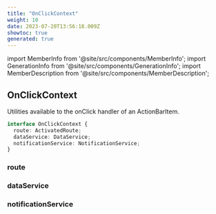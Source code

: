 ```yaml
---
title: "OnClickContext"
weight: 10
date: 2023-07-20T13:56:18.009Z
showtoc: true
generated: true
---
```

<!-- This file was generated from the Vendure source. Do not modify. Instead, re-run the "docs:build" script -->
import MemberInfo from '@site/src/components/MemberInfo';
import GenerationInfo from '@site/src/components/GenerationInfo';
import MemberDescription from '@site/src/components/MemberDescription';


## OnClickContext

<GenerationInfo sourceFile="packages/admin-ui/src/lib/core/src/providers/nav-builder/nav-builder-types.ts" sourceLine="77" packageName="@vendure/admin-ui" />

Utilities available to the onClick handler of an ActionBarItem.

```ts title="Signature"
interface OnClickContext {
  route: ActivatedRoute;
  dataService: DataService;
  notificationService: NotificationService;
}
```

### route

<MemberInfo kind="property" type="ActivatedRoute"   />


### dataService

<MemberInfo kind="property" type="<a href='/admin-ui-api/providers/data-service#dataservice'>DataService</a>"   />


### notificationService

<MemberInfo kind="property" type="<a href='/admin-ui-api/providers/notification-service#notificationservice'>NotificationService</a>"   />


